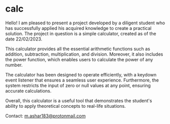 # calc
Hello!
I am pleased to present a project developed by a diligent student who has successfully applied his acquired knowledge to create a practical solution. The project in question is a simple calculator, created as of the date 22/02/2023.

This calculator provides all the essential arithmetic functions such as addition, subtraction, multiplication, and division. Moreover, it also includes the power function, which enables users to calculate the power of any number.

The calculator has been designed to operate efficiently, with a keydown event listener that ensures a seamless user experience. Furthermore, the system restricts the input of zero or null values at any point, ensuring accurate calculations.

Overall, this calculator is a useful tool that demonstrates the student's ability to apply theoretical concepts to real-life situations.

Contact: m.ashar183@protonmail.com
